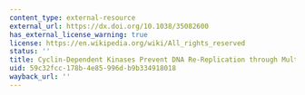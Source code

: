 ```yaml
---
content_type: external-resource
external_url: https://dx.doi.org/10.1038/35082600
has_external_license_warning: true
license: https://en.wikipedia.org/wiki/All_rights_reserved
status: ''
title: Cyclin-Dependent Kinases Prevent DNA Re-Replication through Multiple Mechanisms
uid: 59c32fcc-178b-4e85-996d-b9b334918018
wayback_url: ''
---
```

